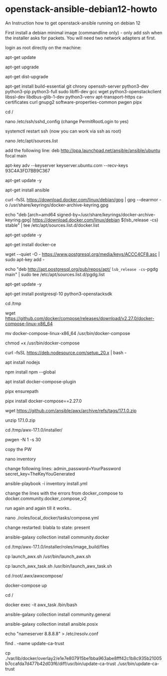 # openstack-ansible-debian12-howto

An Instruction how to get openstack-ansible running on debian 12

First install a debian minimal image (commandline only) - only add ssh when the installer asks for packets.
You will need two network adapters at first.

login as root directly on the machine:

apt-get update

apt-get upgrade

apt-get dist-upgrade

apt-get install build-essential git chrony openssh-server python3-dev python3-pip python3-full sudo libffi-dev gcc wget python3-openstackclient libssl-dev libdbus-glib-1-dev python3-venv apt-transport-https ca-certificates curl gnupg2 software-properties-common pwgen pipx

cd /

nano /etc/ssh/sshd_config  (change PermitRootLogin to yes)

systemctl restart ssh (now you can work via ssh as root)

nano /etc/apt/sources.list

add the following line:  deb http://ppa.launchpad.net/ansible/ansible/ubuntu focal main

apt-key adv --keyserver keyserver.ubuntu.com --recv-keys 93C4A3FD7BB9C367

apt-get update -y

apt-get install ansible

curl -fsSL https://download.docker.com/linux/debian/gpg | gpg --dearmor -o /usr/share/keyrings/docker-archive-keyring.gpg

echo "deb [arch=amd64 signed-by=/usr/share/keyrings/docker-archive-keyring.gpg] https://download.docker.com/linux/debian $(lsb_release -cs) stable" | tee /etc/apt/sources.list.d/docker.list

apt-get update -y

apt-get install docker-ce

wget --quiet -O - https://www.postgresql.org/media/keys/ACCC4CF8.asc | sudo apt-key add -

echo "deb http://apt.postgresql.org/pub/repos/apt/ `lsb_release -cs`-pgdg main" | sudo tee  /etc/apt/sources.list.d/pgdg.list

apt-get update -y

apt-get install postgresql-10 python3-openstacksdk

cd /tmp

wget https://github.com/docker/compose/releases/download/v2.27.0/docker-compose-linux-x86_64

mv docker-compose-linux-x86_64 /usr/bin/docker-compose

chmod +x /usr/bin/docker-compose

curl -fsSL https://deb.nodesource.com/setup_20.x | bash -

apt install nodejs

npm install npm --global

apt install docker-compose-plugin

pipx ensurepath

pipx install docker-compose==2.27.0

wget https://github.com/ansible/awx/archive/refs/tags/17.1.0.zip

unzip 17.1.0.zip

cd /tmp/awx-17.1.0/installer/

pwgen -N 1 -s 30

copy the PW

nano inventory

change following lines:   admin_password=YourPassword   secret_key=TheKeyYouGenerated

ansible-playbook -i inventory install.yml

change the lines with the errors from docker_compose to docker.community.docker_compose_v2

run again and again till it works..

nano ./roles/local_docker/tasks/compose.yml

change        restarted: blabla       to     state: present

ansible-galaxy collection install community.docker

cd /tmp/awx-17.1.0/installer/roles/image_build/files

cp launch_awx.sh /usr/bin/launch_awx.sh

cp launch_awx_task.sh /usr/bin/launch_awx_task.sh

cd /root/.awx/awxcompose/

docker-compose up

cd /

docker exec -it awx_task /bin/bash

ansible-galaxy collection install community.general

ansible-galaxy collection install ansible.posix

echo "nameserver 8.8.8.8" > /etc/resolv.conf




find . -name update-ca-trust

cp ./var/lib/docker/overlay2/e1e7e807915be1bba963abe8fff42c1b8c935b21005b7ccafda7d477b42d03f6/diff/usr/bin/update-ca-trust ./usr/bin/update-ca-trust







